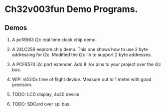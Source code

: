# Ch32v003fun Demo Programs.

## Demos

1. A pcf8563 i2c real time clock chip demo.

2. A 24LC256 eeprom chip demo.  This one shows how to use 2 byte addressing for i2c.
Modified the i2c lib to support 2 byte addresses.

3. A PCF8574 i2c port extender.  Add 8 i/o/ pins to your project over the i2c bus.

4. WIP:  vl53l0x time of flight device.  Measure out to 1 meter with good precision.

5. TODO:  LCD display, 4x20 device.

6. TODO:  SDCard over spi bus.
